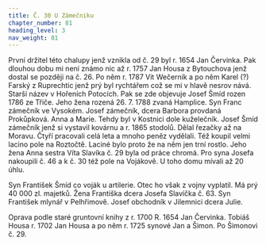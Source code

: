 ```yaml
---
title: Č. 30 U Zámečniku
chapter_number: 81
heading_level: 3
nav_weight: 81
---
```




První držitel této chalupy jenž vznikla od č. 29 byl r. 1654 Jan Červinka. Pak dlouhou dobu mi není
známo nic až r. 1757 Jan Housa z Bytouchova jenž dostal se později na č. 26. Po něm r. 1787 Vit
Wečerník a po něm Karel (?) Farský z Ruprechtic jenž prý byl rychtářem což se mi v hlavě nesrov­
nává. Starší název v Hořeních Potocích.
Pak se zde objevuje Josef Šmíd rozen 1786 ze Třiče. Jeho žena rozená 26. 7. 1788 zvaná Hamplice.
Syn Franc zámečník ve Vysokém. Josef zámečník, dcera Barbora provdaná Prokůpková. Anna
a Marie. Tehdy byl v Kostnici dole kuželečník.
Josef Šmíd zámečník jenž si vystavil kovárnu a r. 1865 stodolů. Dělal řezačky až na Moravu. Čtyří
pracovali celá leta a mnoho peněz vydělali. Též koupil velmi lacino pole na Roztočtě. Laciné bylo
proto že na něm jen trní rostlo. Jeho žena Anna sestra Víta Slavíka č. 29 byla od práce chromá. Pro
syna Josefa nakoupili č. 46 a k č. 30 též pole na Vojákově. U toho domu mívali až 20 úhlu.


Syn František Šmíd co voják u artilerie. Otec ho však z vojny vyplatil. Má prý 40 000 zl. majetků.
Žena Františka dcera Josefa Slavíčka č. 63. Syn František mlynář v Pelhřimově. Josef obchodník
v Jilemnici dcera Julie.


Oprava podle staré gruntovní knihy z r. 1700
R. 1654 Jan Červinka. Tobiáš Housa r. 1702 Jan Housa a po něm r. 1725 synové Jan a Šimon. Po
Šimonovi č. 29.
